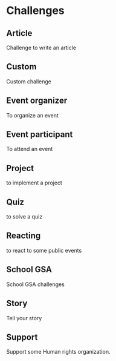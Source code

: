 # Challenges

## Article
Challenge to write an article

## Custom
Custom challenge

## Event organizer
To organize an event

## Event participant
To attend an event

## Project
to implement a project

## Quiz
to solve a quiz

## Reacting
to react to some public events

## School GSA
School GSA challenges

## Story
Tell your story

## Support
Support some Human rights organization.
